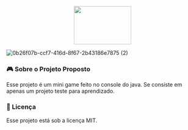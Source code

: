 
<p align="center">
  <img width="150" height="100" src="https://image.flaticon.com/icons/svg/226/226777.svg">
</p>   


![0b26f07b-ccf7-416d-8f67-2b43186e7875 (2)](https://user-images.githubusercontent.com/56616755/67612729-a0a95200-f77b-11e9-99ac-79419dbf35f3.jpg)


### :video_game: Sobre o Projeto Proposto
Esse projeto é um mini game feito no console do java. Se consiste em apenas um projeto teste para aprendizado.


### 📝 Licença
Esse projeto está sob a licença MIT.
